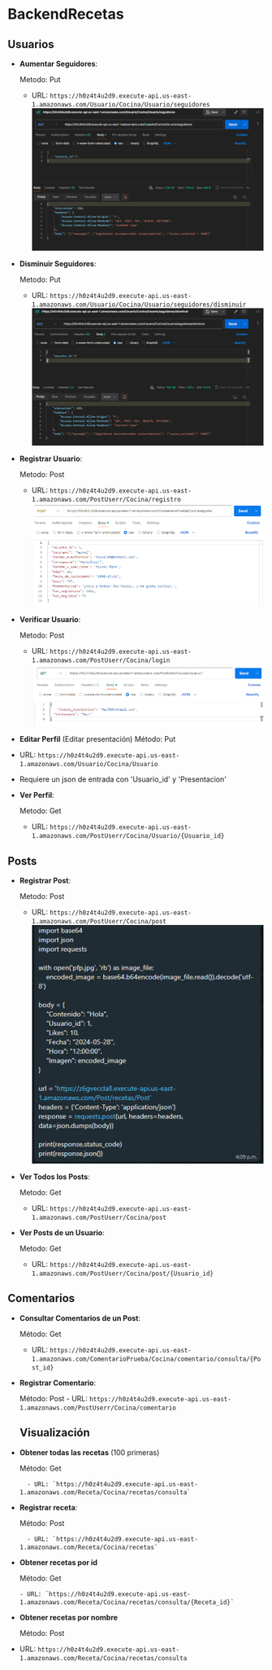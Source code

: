 # BackendRecetas




## Usuarios
- **Aumentar Seguidores**:
  
  Metodo: Put
  - URL: `https://h0z4t4u2d9.execute-api.us-east-1.amazonaws.com/Usuario/Cocina/Usuario/seguidores`
    ![](actualizarSeguidores.png)
- **Disminuir Seguidores**:
  
  Metodo: Put
  - URL: `https://h0z4t4u2d9.execute-api.us-east-1.amazonaws.com/Usuario/Cocina/Usuario/seguidores/disminuir`
    ![](disminuirSeguidores.png)
- **Registrar Usuario**:
  
  Metodo: Post
  - URL: `https://h0z4t4u2d9.execute-api.us-east-1.amazonaws.com/PostUserr/Cocina/registro`
    ![](2.png)

- **Verificar Usuario**:
  
  Metodo: Post
  - URL: `https://h0z4t4u2d9.execute-api.us-east-1.amazonaws.com/PostUserr/Cocina/login`
    ![](3.png)

- **Editar Perfil** (Editar presentación)
Método: Put
- URL: `https://h0z4t4u2d9.execute-api.us-east-1.amazonaws.com/Usuario/Cocina/Usuario`
- Requiere un json de entrada con 'Usuario_id' y 'Presentacion' 
- **Ver Perfil**:
  
  Metodo: Get
  - URL: `https://h0z4t4u2d9.execute-api.us-east-1.amazonaws.com/PostUserr/Cocina/Usuario/{Usuario_id}`

## Posts

- **Registrar Post**:
  
   Metodo: Post
  - URL: `https://h0z4t4u2d9.execute-api.us-east-1.amazonaws.com/PostUserr/Cocina/post`
    ![](4.png)

- **Ver Todos los Posts**:
  
   Metodo: Get
  - URL: `https://h0z4t4u2d9.execute-api.us-east-1.amazonaws.com/PostUserr/Cocina/post`

- **Ver Posts de un Usuario**:
  
  Metodo: Get
  - URL: `https://h0z4t4u2d9.execute-api.us-east-1.amazonaws.com/PostUserr/Cocina/post/{Usuario_id}`

## Comentarios

- **Consultar Comentarios de un Post**:
  
  Método: Get
  - URL: `https://h0z4t4u2d9.execute-api.us-east-1.amazonaws.com/ComentarioPrueba/Cocina/comentario/consulta/{Post_id}`

- **Registrar Comentario**:

  Método: Post
         - URL: `https://h0z4t4u2d9.execute-api.us-east-1.amazonaws.com/PostUserr/Cocina/comentario`
 
  ## Visualización
 - **Obtener todas las recetas** (100 primeras)

   Método: Get

         - URL: `https://h0z4t4u2d9.execute-api.us-east-1.amazonaws.com/Receta/Cocina/recetas/consulta`
   
 - **Registrar receta**:
   
      Método: Post
    
         - URL: `https://h0z4t4u2d9.execute-api.us-east-1.amazonaws.com/Receta/Cocina/recetas`


  - **Obtener recetas por id**

       Método: Get
     
        - URL: `https://h0z4t4u2d9.execute-api.us-east-1.amazonaws.com/Receta/Cocina/recetas/consulta/{Receta_id}`

 - **Obtener recetas por nombre**
   
   Método: Post
  - URL: `https://h0z4t4u2d9.execute-api.us-east-1.amazonaws.com/Receta/Cocina/recetas/consulta`

